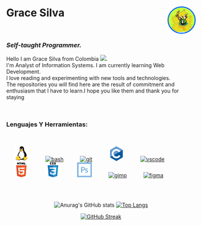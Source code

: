 
<div class="cabecera">
<h1 class="title">Grace Silva<img src="https://github.com/Grace-Silva/PokeMonButton/blob/master/lil-link.gif?raw=true" align=right style="border-radius:50%; border:solid 3px #006AFF; padding:0;"></h1>   
</div>
<br>

<div class="about-me">
    <h3><em>Self-taught Programmer.</em></h3>
    <p>Hello I am Grace Silva from Colombia <img src="https://cdn-icons-png.flaticon.com/512/9993/9993517.png" width="16px"/>.<br>I'm Analyst of Information    Systems. I am currently learning Web Development.<br>I love reading and experimenting with new tools and technologies.<br>
    The repositories you will find here are the result of commitment and enthusiasm that I have to learn.I hope you like them and thank you for staying </p>
</div>
<br>

<div class="skills">
    <h3>Lenguajes Y Herramientas:</h3>
    <br>
    <p align="left"> <a href="https://www.linux.org/" target="_blank" rel="noreferrer"><img src="https://raw.githubusercontent.com/devicons/devicon/master/icons/linux/linux-original.svg" alt="linux" width="40" height="40" hspace="20  "/></a> <a href="https://www.gnu.org/software/bash/" target="_blank" rel="noreferrer"><img src="https://www.vectorlogo.zone/logos/gnu_bash/gnu_bash-ar21.svg" alt="bash" width="40" height="40" hspace="20"/></a> <a href="https://git-scm.com/" target="_blank" rel="noreferrer"><img src="https://www.vectorlogo.zone/logos/git-scm/git-scm-icon.svg" alt="git" width="40" height="40" hspace="20"/></a> <a href="https://www.cprogramming.com/" target="_blank" rel="noreferrer"><img src="https://raw.githubusercontent.com/devicons/devicon/master/icons/c/c-original.svg" alt="c" width="40" height="40" hspace="20"/></a> <a href="https://code.visualstudio.com/" target="_blank" rel="noreferrer"><img src="https://www.vectorlogo.zone/logos/visualstudio_code/visualstudio_code-icon.svg" alt="vscode" width="40" height="40" hspace="20"/></a> <a href="https://www.w3.org/html/" target="_blank" rel="noreferrer"><img src="https://raw.githubusercontent.com/devicons/devicon/master/icons/html5/html5-original-wordmark.svg" alt="html5" width="40" height="40" hspace="20"/></a> <a href="https://www.w3schools.com/css/" target="_blank" rel="noreferrer"><img src="https://raw.githubusercontent.com/devicons/devicon/master/icons/css3/css3-original-wordmark.svg" alt="css3" width="40" height="40" hspace="20"/></a> <a href="https://www.photoshop.com/en" target="_blank" rel="noreferrer"><img src="https://raw.githubusercontent.com/devicons/devicon/master/icons/photoshop/photoshop-line.svg" alt="photoshop" width="40" height="40" hspace="20"/></a> <a href="https://www.gimp.org/" rel="noreferrer"><img src="https://www.vectorlogo.zone/logos/gimp/gimp-icon.svg" alt="gimp" width="40" height="40" hspace="20"/></a> <a href="https://www.figma.com/" target="_blank" rel="noreferrer"><img src="https://www.vectorlogo.zone/logos/figma/figma-icon.svg" alt="figma" width="40" height="40" hspace="20"/></a>  
</p>
<br><br>

[comment]: <> (Esto es un comentario que otros perfiles no verán)
<div class="status" align=center> 

 <a>![Anurag's GitHub stats](https://github-readme-stats.vercel.app/api?username=grace-silva&show_icons=true&theme=transparent&hide_border=true)</a> <a>[![Top Langs](https://github-readme-stats.vercel.app/api/top-langs/?username=grace-silva&layout=compact&theme=transparent&hide_border=true)](https://github.com/grace-silva/github-readme-stats)</a> <br><a>

 [![GitHub Streak](https://github-readme-streak-stats.herokuapp.com?user=grace-silva&theme=transparent&hide_border=true&border_radius=10&locale=es&date_format=n%2Fj%5B%2FY%5D&mode=weekly&type=png)](https://git.io/streak-stats)</a> </div>




